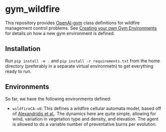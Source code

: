 # gym_wildfire

This repository provides [OpenAI-gym](https://github.com/openai/gym/) class definitions for wildfire management control problems.  See [Creating your own Gym Environments](https://github.com/openai/gym/blob/master/docs/creating-environments.md) for details on how a new gym environment is defined.

## Installation

Run `pip install -e .` and `pip install -r requirements.txt` from the home directory (preferably in a separate virtual environmetn) to get everything ready to run.

## Environments

So far, we have the following environments defined:

- `wildfireCA-v0`: This defines a wildfire cellular automata model, based off of [Alexandridis et al.](https://www.sciencedirect.com/science/article/abs/pii/S0096300308004943). The dynamics here are quite simple, allowing for wind, variation in vegetation type and density, and elevation. The agent is allowed to do a variable number of preventative burns per evolution. 


